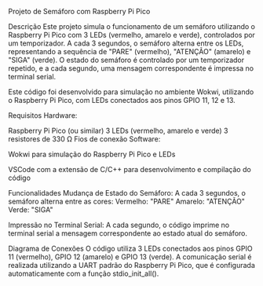 Projeto de Semáforo com Raspberry Pi Pico

Descrição
Este projeto simula o funcionamento de um semáforo utilizando o Raspberry Pi Pico com 3 LEDs (vermelho, amarelo e verde), controlados por um temporizador. A cada 3 segundos, o semáforo alterna entre os LEDs, representando a sequência de "PARE" (vermelho), "ATENÇÃO" (amarelo) e "SIGA" (verde). O estado do semáforo é controlado por um temporizador repetido, e a cada segundo, uma mensagem correspondente é impressa no terminal serial.


Este código foi desenvolvido para simulação no ambiente Wokwi, utilizando o Raspberry Pi Pico, com LEDs conectados aos pinos GPIO 11, 12 e 13.

Requisitos
Hardware:

Raspberry Pi Pico (ou similar)
3 LEDs (vermelho, amarelo e verde)
3 resistores de 330 Ω
Fios de conexão
Software:

Wokwi para simulação do Raspberry Pi Pico e LEDs

VSCode com a extensão de C/C++ para desenvolvimento e compilação do código

Funcionalidades
Mudança de Estado do Semáforo: A cada 3 segundos, o semáforo alterna entre as cores:
Vermelho: "PARE"
Amarelo: "ATENÇÃO"
Verde: "SIGA"

Impressão no Terminal Serial: A cada segundo, o código imprime no terminal serial a mensagem correspondente ao estado atual do semáforo.

Diagrama de Conexões
O código utiliza 3 LEDs conectados aos pinos GPIO 11 (vermelho), GPIO 12 (amarelo) e GPIO 13 (verde).
A comunicação serial é realizada utilizando a UART padrão do Raspberry Pi Pico, que é configurada automaticamente com a função stdio_init_all().

